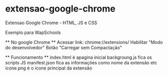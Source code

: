 # extensao-google-chrome

Extensao Google Chrome - HTML, JS e CSS

Exemplo para WapSchools

** No google Chrome **
Acessar link: chrome://extensions/
Habilitar "Modo do desenvolvedor"
Botão "Carregar sem Compactação"

** Funcionamento **
index.html é apagina inicial
backgroung.js fica os scripts JS
manifest.json fica as informações como nome da extensão etc
icone.png é o icone principal da extensão